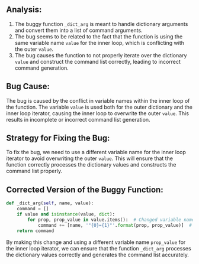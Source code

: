 ## Analysis:
1. The buggy function `_dict_arg` is meant to handle dictionary arguments and convert them into a list of command arguments.
2. The bug seems to be related to the fact that the function is using the same variable name `value` for the inner loop, which is conflicting with the outer `value`.
3. The bug causes the function to not properly iterate over the dictionary `value` and construct the command list correctly, leading to incorrect command generation.

## Bug Cause:
The bug is caused by the conflict in variable names within the inner loop of the function. The variable `value` is used both for the outer dictionary and the inner loop iterator, causing the inner loop to overwrite the outer `value`. This results in incomplete or incorrect command list generation.

## Strategy for Fixing the Bug:
To fix the bug, we need to use a different variable name for the inner loop iterator to avoid overwriting the outer `value`. This will ensure that the function correctly processes the dictionary values and constructs the command list properly.

## Corrected Version of the Buggy Function:
```python
def _dict_arg(self, name, value):
    command = []
    if value and isinstance(value, dict):
        for prop, prop_value in value.items():  # Changed variable name from value to prop_value
            command += [name, '"{0}={1}"'.format(prop, prop_value)]  # Use prop_value instead of value
    return command
``` 

By making this change and using a different variable name `prop_value` for the inner loop iterator, we can ensure that the function `_dict_arg` processes the dictionary values correctly and generates the command list accurately.